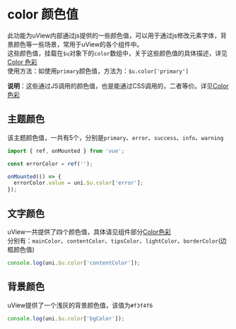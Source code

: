 # color 颜色值

<demo-model url="/pages/componentsC/color/index"></demo-model>


此功能为uView内部通过js提供的一些颜色值，可以用于通过js修改元素字体，背景颜色等一些场景，常用于uView的各个组件中。  
这些颜色值，挂载在`$u`对象下的`color`数组中，关于这些颜色值的具体描述，详见[Color 色彩](/zh/components/color.html)  
使用方法：如使用`primary`颜色值，方法为：`$u.color['primary']`

**说明**：这些通过JS调用的颜色值，也是能通过CSS调用的，二者等价。详见[Color 色彩](/zh/components/color.html)  

## 主题颜色

该主题颜色值，一共有5个，分别是`primary`、`error`、`success`、`info`、`warning`

```js
import { ref, onMounted } from 'vue';

const errorColor = ref('');

onMounted(() => {
  errorColor.value = uni.$u.color['error'];
});
```


## 文字颜色

uView一共提供了四个颜色值，具体请见组件部分[Color色彩](/zh/components/color.html)  
分别有：`mainColor`、`contentColor`、`tipsColor`、`lightColor`、`borderColor`(边框颜色值)

```js
console.log(uni.$u.color['contentColor']);
```


## 背景颜色

uView提供了一个浅灰的背景颜色值，该值为`#f3f4f6`

```js
console.log(uni.$u.color['bgColor']);
```

